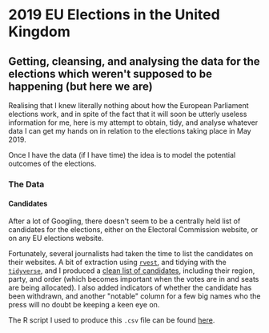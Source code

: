 # 2019 EU Elections in the United Kingdom
## Getting, cleansing, and analysing the data for the elections which weren't supposed to be happening (but here we are)

Realising that I knew literally nothing about how the European Parliament elections work, and in spite of the fact that it will soon be utterly useless information for me, here is my attempt to obtain, tidy, and analyse whatever data I can get my hands on in relation to the elections taking place in May 2019.

Once I have the data (if I have time) the idea is to model the potential outcomes of the elections.

### The Data

#### Candidates

After a lot of Googling, there doesn't seem to be a centrally held list of candidates for the elections, either on the Electoral Commission website, or on any EU elections website.

Fortunately, several journalists had taken the time to list the candidates on their websites. A bit of extraction using [`rvest`](https://blog.rstudio.com/2014/11/24/rvest-easy-web-scraping-with-r/), and tidying with the [`tidyverse`](https://www.tidyverse.org/), and I produced a [clean list of candidates](data/2019_eu_candidates_uk.csv), including their region, party, and order (which becomes important when the votes are in and seats are being allocated). I also added indicators of whether the candidate has been withdrawn, and another "notable" column for a few big names who the press will no doubt be keeping a keen eye on.

The R script I used to produce this `.csv` file can be found [here](data/cleansing_scripts/candidates.R).
